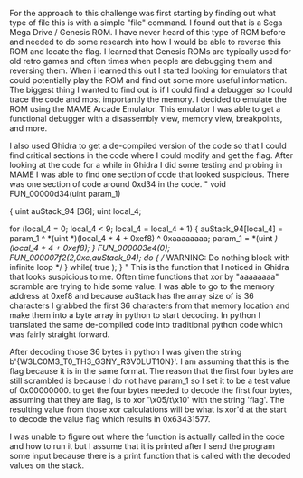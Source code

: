 For the approach to this challenge was first starting by finding out what type of file this is with a simple "file" command. I found out that is a Sega Mega Drive / Genesis ROM. I have never heard of this type of ROM before and needed to do some research into how I would be able to reverse this ROM and locate the flag. I learned that Genesis ROMs are typically used for old retro games and often times when people are debugging them and reversing them. When i learned this out I started looking for emulators that could potentially play the ROM and find out some more useful information. The biggest thing I wanted to find out is if I could find a debugger so I could trace the code and most importantly the memory. I decided to emulate the ROM using the MAME Arcade Emulator. This emulator I was able to get a functional debugger with a disassembly view, memory view, breakpoints, and more.

I also used Ghidra to get a de-compiled version of the code so that I could find critical sections in the code where I could modify and get the flag. After looking at the code for a while in Ghidra I did some testing and probing in MAME I was able to find one section of code that looked suspicious. There was one section of code around 0xd34 in the code. 
"
void FUN_00000d34(uint param_1)

{
  uint auStack_94 [36];
  uint local_4;
  
  for (local_4 = 0; local_4 < 9; local_4 = local_4 + 1) {
    auStack_94[local_4] = param_1 ^ *(uint *)(local_4 * 4 + 0xef8) ^ 0xaaaaaaaa;
    param_1 = *(uint *)(local_4 * 4 + 0xef8);
  }
  FUN_000003e4(0);
  FUN_000007f2(2,0xc,auStack_94);
  do {
                    /* WARNING: Do nothing block with infinite loop */
  } while( true );
}
"
This is the function that I noticed in Ghidra that looks suspicious to me. Often time functions that xor by "aaaaaaaa" scramble are trying to hide some value. I was able to go to the memory address at 0xef8 and because auStack has the array size of is 36 characters I grabbed the first 36 characters from that memory location and make them into a byte array in python to start decoding. In python I translated the same de-compiled code into traditional python code which was fairly straight forward. 

After decoding those 36 bytes in python I was given the string b'{W3LC0M3_T0_TH3_G3NY_R3V0LUT10N}'. I am assuming that this is the flag because it is in the same format. The reason that the first four bytes are still scrambled is because I do not have param_1 so I set it to be a test value of 0x00000000. to get the four bytes needed to decode the first four bytes, assuming that they are flag, is to xor '\x05/t\x10' with the string 'flag'. The resulting value from those xor calculations will be what is xor'd at the start to decode the value flag which results in 0x63431577.

I was unable to figure out where the function is actually called in the code and how to run it but I assume that it is printed after I send the program some input because there is a print function that is called with the decoded values on the stack.

